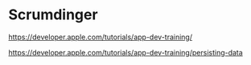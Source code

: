 # Scrumdinger
https://developer.apple.com/tutorials/app-dev-training/

https://developer.apple.com/tutorials/app-dev-training/persisting-data
